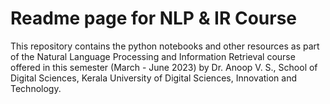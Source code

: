 # Readme page for NLP & IR Course

This repository contains the python notebooks and other resources as part of the Natural Language Processing and Information Retrieval course offered in this semester (March - June 2023) by Dr. Anoop V. S., School of Digital Sciences, Kerala University of Digital Sciences, Innovation and Technology.
